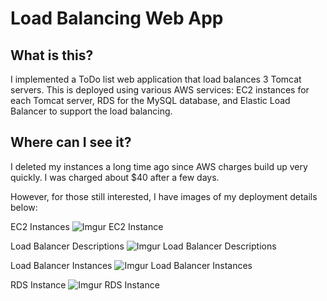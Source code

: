 
# Load Balancing Web App

## What is this?

I implemented a ToDo list web application that load balances 3 Tomcat servers. This is deployed using various AWS services: EC2 instances for each Tomcat server,  RDS for the MySQL database, and Elastic Load Balancer to support the load balancing.

## Where can I see it?
I deleted my instances a long time ago since AWS charges build up very quickly. I was charged about $40 after a few days. 

However, for those still interested, I have images of my deployment details below:

EC2 Instances
![Imgur EC2 Instance](https://i.imgur.com/WrG0Nj5.png)

Load Balancer Descriptions
![Imgur Load Balancer Descriptions](https://i.imgur.com/mwdgsHA.png)

Load Balancer Instances
![Imgur Load Balancer Instances](https://i.imgur.com/KMvoRVp.png)

RDS Instance
![Imgur RDS Instance](https://i.imgur.com/wLHfqgS.png)